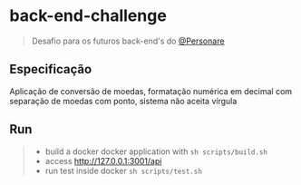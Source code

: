 # back-end-challenge

> Desafio para os futuros back-end's do [@Personare](https://github.com/Personare)

## Especificação
Aplicação de conversão de moedas, formatação numérica em decimal com separação de moedas com ponto, sistema não aceita vírgula

## Run
> - build a docker docker application with ` sh scripts/build.sh `
> - access http://127.0.0.1:3001/api
> - run test inside docker ` sh scripts/test.sh `